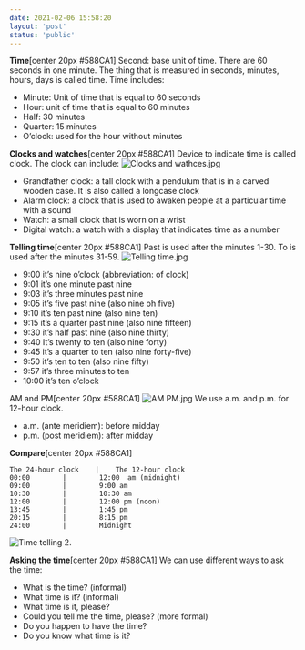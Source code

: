 ```yaml
---
date: 2021-02-06 15:58:20
layout: 'post'
status: 'public'
---
```


**Time**[center 20px #588CA1]
Second: base unit of time. There are 60 seconds in one minute. The thing that is measured in seconds, minutes, hours, days is called time. Time includes:
- Minute: Unit of time that is equal to 60 seconds
- Hour: unit of time that is equal to 60 minutes
- Half: 30 minutes
- Quarter: 15 minutes
- O’clock: used for the hour without minutes

**Clocks and watches**[center 20px #588CA1]
Device to indicate time is called clock. The clock can include:
![Clocks and wathces.jpg](https://i.loli.net/2021/02/08/PYUyrj1gi84MJHT.jpg)
- Grandfather clock: a tall clock with a pendulum that is in a carved wooden case. It is also called a longcase clock
- Alarm clock: a clock that is used to awaken people at a particular time with a sound
- Watch: a small clock that is worn on a wrist
- Digital watch: a watch with a display that indicates time as a number

**Telling time**[center 20px #588CA1]
Past is used after the minutes 1-30. To is used after the minutes 31-59.
![Telling time.jpg](https://i.loli.net/2021/02/08/yuOaNAJfM3BkwtE.jpg)
- 9:00 it’s nine o’clock (abbreviation: of clock)
- 9:01 it’s one minute past nine
- 9:03 it’s three minutes past nine
- 9:05 it’s five past nine (also nine oh five)
- 9:10 it’s ten past nine (also nine ten)
- 9:15 it’s a quarter past nine (also nine fifteen)
- 9:30 it’s half past nine (also nine thirty)
- 9:40 It’s twenty to ten (also nine forty)
- 9:45 it’s a quarter to ten (also nine forty-five)
- 9:50 it’s ten to ten (also nine fifty)
- 9:57 it’s three minutes to ten
- 10:00 it’s ten o’clock

AM and PM[center 20px #588CA1]
![AM PM.jpg](https://i.loli.net/2021/02/08/pUyh1Sw3eNDvuEn.jpg)
We use a.m. and p.m. for 12-hour clock.
- a.m. (ante meridiem): before midday
- p.m. (post meridiem): after midday

**Compare**[center 20px #588CA1]
```table
The 24-hour clock    |    The 12-hour clock   
00:00        |        12:00  am (midnight)
09:00        |        9:00 am
10:30        |        10:30 am
12:00        |        12:00 pm (noon)
13:45        |        1:45 pm
20:15        |        8:15 pm
24:00        |        Midnight
```
![Time telling 2.](https://i.loli.net/2021/02/08/nQNeBWI8hfvLcR4.jpg)

**Asking the time**[center 20px #588CA1]
We can use different ways to ask the time:
- What is the time? (informal)
- What time is it? (informal)
- What time is it, please?
- Could you tell me the time, please? (more formal)
- Do you happen to have the time?
- Do you know what time is it?
